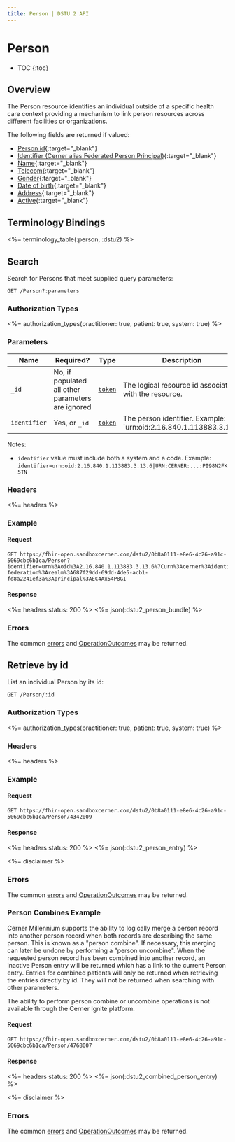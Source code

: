```yaml
---
title: Person | DSTU 2 API
---
```


# Person

* TOC
{:toc}

## Overview

The Person resource identifies an individual outside of a specific health care context providing a mechanism to link person resources across different facilities or organizations.

The following fields are returned if valued:

* [Person id](http://hl7.org/fhir/dstu2/resource-definitions.html#Resource.id){:target="_blank"}
* [Identifier (Cerner alias Federated Person Principal)](http://hl7.org/fhir/DSTU2/person-definitions.html#Person.identifier){:target="_blank"}
* [Name](http://hl7.org/fhir/DSTU2/person-definitions.html#Person.name){:target="_blank"}
* [Telecom](http://hl7.org/fhir/DSTU2/person-definitions.html#Person.telecom){:target="_blank"}
* [Gender](http://hl7.org/fhir/DSTU2/person-definitions.html#Person.gender){:target="_blank"}
* [Date of birth](http://hl7.org/fhir/DSTU2/person-definitions.html#Person.birthDate){:target="_blank"}
* [Address](http://hl7.org/fhir/DSTU2/person-definitions.html#Person.address){:target="_blank"}
* [Active](http://hl7.org/fhir/DSTU2/person-definitions.html#Person.active){:target="_blank"}

## Terminology Bindings

<%= terminology_table(:person, :dstu2) %>

## Search

Search for Persons that meet supplied query parameters:

    GET /Person?:parameters

### Authorization Types

<%= authorization_types(practitioner: true, patient: true, system: true) %>

### Parameters

 Name         | Required?                                         | Type       | Description
--------------|---------------------------------------------------|------------|------------------------------------------------------------------------------------
 `_id`        | No, if populated all other parameters are ignored | [`token`]  | The logical resource id associated with the resource.
 `identifier` | Yes, or `_id`                                     | [`token`]  | The person identifier.  Example: `urn:oid:2.16.840.1.113883.3.13.6|01022228`

Notes:

- `identifier` value must include both a system and a code. Example: `identifier=urn:oid:2.16.840.1.113883.3.13.6|URN:CERNER:...:PI98N2FK5TN`

### Headers

 <%= headers %>

### Example

#### Request

    GET https://fhir-open.sandboxcerner.com/dstu2/0b8a0111-e8e6-4c26-a91c-5069cbc6b1ca/Person?identifier=urn%3Aoid%3A2.16.840.1.113883.3.13.6%7Curn%3Acerner%3Aidentity-federation%3Arealm%3A687f29dd-69dd-4de5-acb1-fd8a2241ef3a%3Aprincipal%3AEC4Ax54P8GI

#### Response

<%= headers status: 200 %>
<%= json(:dstu2_person_bundle) %>

### Errors

The common [errors] and [OperationOutcomes] may be returned.

## Retrieve by id

List an individual Person by its id:

    GET /Person/:id

### Authorization Types

<%= authorization_types(practitioner: true, patient: true, system: true) %>

### Headers

<%= headers %>

### Example

#### Request

    GET https://fhir-open.sandboxcerner.com/dstu2/0b8a0111-e8e6-4c26-a91c-5069cbc6b1ca/Person/4342009

#### Response

<%= headers status: 200 %>
<%= json(:dstu2_person_entry) %>

<%= disclaimer %>

### Errors

The common [errors] and [OperationOutcomes] may be returned.

### Person Combines Example

Cerner Millennium supports the ability to logically merge a person record into another person record when both records are describing the same person. This is known
as a "person combine". If necessary, this merging can later be undone by performing a "person uncombine". When the requested person record has been combined into another
record, an inactive Person entry will be returned which has a link to the current Person entry. Entries for combined patients will only be returned when retrieving
the entries directly by id. They will not be returned when searching with other parameters.

The ability to perform person combine or uncombine operations is not available through the Cerner Ignite platform.

#### Request

    GET https://fhir-open.sandboxcerner.com/dstu2/0b8a0111-e8e6-4c26-a91c-5069cbc6b1ca/Person/4768007

#### Response

<%= headers status: 200 %>
<%= json(:dstu2_combined_person_entry) %>

<%= disclaimer %>

### Errors

The common [errors] and [OperationOutcomes] may be returned.

[`token`]: http://hl7.org/fhir/DSTU2/search.html#token
[errors]: ../../#client-errors
[OperationOutcomes]: ../../#operation-outcomes
